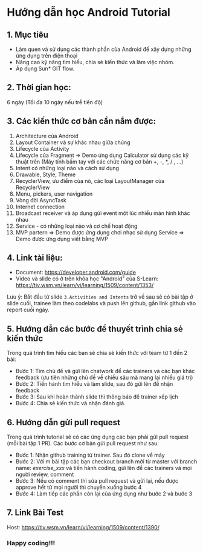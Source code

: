 # Hướng dẫn học Android Tutorial

## 1. Mục tiêu

- Làm quen và sử dụng các thành phần của Android để xây dựng những ứng dụng trên điện thoại
- Nâng cao kỹ năng tìm hiểu, chia sẻ kiến thức và làm việc nhóm.
- Áp dụng Sun* GIT flow.

## 2. Thời gian học:

6 ngày (Tối đa 10 ngày nếu trễ tiến độ)

## 3. Các kiến thức cơ bản cần nắm được:

1. Architecture của Android
2. Layout Container và sự khác nhau giữa chúng
3. Lifecycle của Activity
4. Lifecycle của Fragment => Demo ứng dụng Calculator sử dụng các kỹ thuật trên (Máy tính bấm tay với các chức năng cơ
   bản +, -, *, / , ...)
5. Intent có những loại nào và cách sử dụng
6. Drawable, Style, Theme
7. RecyclerView, ưu điểm của nó, các loại LayoutManager của RecyclerView
8. Menu, pickers, user navigation
9. Vòng đời AsyncTask
10. Internet connection
11. Broadcast receiver và áp dụng gửi event một lúc nhiều màn hình khác nhau
12. Service - có những loại nào và cơ chế hoạt động
13. MVP partern => Demo được ứng dụng chơi nhạc sử dụng Service => Demo được ứng dụng viết bằng MVP

## 4. Link tài liệu:

* Document: https://developer.android.com/guide
* Video và slide có ở trên khóa học "Android" của S-Learn:
https://tiv.wsm.vn/learn/vi/learning/1509/content/1353/

Lưu ý: Bắt đầu từ slide ``3.Activities and Intents`` trở về sau sẽ có bài tập ở slide cuối, trainee làm theo codelabs và
push lên github, gắn link github vào report cuối ngày.

## 5. Hướng dẫn các bước để thuyết trình chia sẻ kiến thức

Trong quá trình tìm hiểu các bạn sẽ chia sẻ kiến thức với team từ 1 đến 2 bài:

* Bước 1: Tìm chủ đề và gửi lên chatwork để các trainers và các bạn khác feedback (ưu tiên những chủ đề về chiều sâu mà
  mang lại nhiều giá trị)
* Bước 2: Tiến hành tìm hiểu và làm slide, sau đó gửi lên để nhận feedback
* Bước 3: Sau khi hoàn thành slide thì thông báo để trainer xếp lịch
* Bước 4: Chia sẻ kiến thức và nhận đánh giá.

## 6. Hướng dẫn gửi pull request

Trong quá trình tutorial sẽ có các ứng dụng các bạn phải gửi pull request (mỗi bài tập 1 PR). Các bước cơ bản
gửi pull request như sau:

* Bước 1: Nhận github training từ trainer. Sau đó clone về máy
* Bước 2: Với m bài tập các bạn checkout branch mới từ master với branch name: *exercise_xxx* và tiến hành coding, gửi lên để
  các trainers và mọi người review, comment
* Bước 3: Nếu có comment thì sửa pull request và gửi lại, nếu được approve hết từ mọi người thì chuyển xuống
  bước 4
* Bước 4: Làm tiếp các phần còn lại của ứng dụng như bước 2 và bước 3

## 7. Link Bài Test

Host: https://tiv.wsm.vn/learn/vi/learning/1509/content/1390/

### Happy coding!!!

